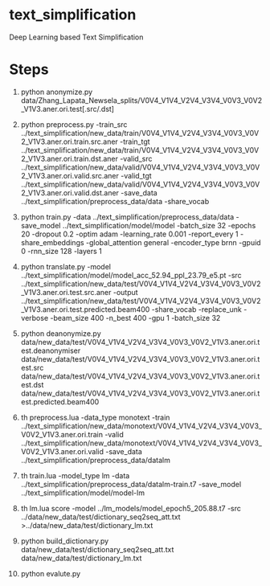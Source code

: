 # text_simplification
Deep Learning based Text Simplification

# Steps

1.  python anonymize.py data/Zhang_Lapata_Newsela_splits/V0V4_V1V4_V2V4_V3V4_V0V3_V0V2_V1V3.aner.ori.test[.src/.dst]

2.  python preprocess.py -train_src ../text_simplification/new_data/train/V0V4_V1V4_V2V4_V3V4_V0V3_V0V2_V1V3.aner.ori.train.src.aner -train_tgt ../text_simplification/new_data/train/V0V4_V1V4_V2V4_V3V4_V0V3_V0V2_V1V3.aner.ori.train.dst.aner -valid_src ../text_simplification/new_data/valid/V0V4_V1V4_V2V4_V3V4_V0V3_V0V2_V1V3.aner.ori.valid.src.aner -valid_tgt ../text_simplification/new_data/valid/V0V4_V1V4_V2V4_V3V4_V0V3_V0V2_V1V3.aner.ori.valid.dst.aner -save_data ../text_simplification/preprocess_data/data -share_vocab

3.  python train.py -data ../text_simplification/preprocess_data/data -save_model ../text_simplification/model/model -batch_size 32 -epochs 20 -dropout 0.2 -optim adam -learning_rate 0.001 -report_every 1 -share_embeddings -global_attention general -encoder_type brnn -gpuid 0 -rnn_size 128 -layers 1

4.  python translate.py -model ../text_simplification/model/model_acc_52.94_ppl_23.79_e5.pt -src ../text_simplification/new_data/test/V0V4_V1V4_V2V4_V3V4_V0V3_V0V2_V1V3.aner.ori.test.src.aner -output ../text_simplification/new_data/test/V0V4_V1V4_V2V4_V3V4_V0V3_V0V2_V1V3.aner.ori.test.predicted.beam400 -share_vocab -replace_unk -verbose -beam_size 400 -n_best 400 -gpu 1 -batch_size 32

5.  python deanonymize.py data/new_data/test/V0V4_V1V4_V2V4_V3V4_V0V3_V0V2_V1V3.aner.ori.test.deanonymiser data/new_data/test/V0V4_V1V4_V2V4_V3V4_V0V3_V0V2_V1V3.aner.ori.test.src data/new_data/test/V0V4_V1V4_V2V4_V3V4_V0V3_V0V2_V1V3.aner.ori.test.dst data/new_data/test/V0V4_V1V4_V2V4_V3V4_V0V3_V0V2_V1V3.aner.ori.test.predicted.beam400 

<Now replace empty lines with special character in the dictionary created>

6.  th preprocess.lua -data_type monotext -train ../text_simplification/new_data/monotext/V0V4_V1V4_V2V4_V3V4_V0V3_V0V2_V1V3.aner.ori.train -valid ../text_simplification/new_data/monotext/V0V4_V1V4_V2V4_V3V4_V0V3_V0V2_V1V3.aner.ori.valid -save_data ../text_simplification/preprocess_data/datalm

7.  th train.lua -model_type lm -data ../text_simplification/preprocess_data/datalm-train.t7 -save_model ../text_simplification/model/model-lm

8.  th lm.lua score -model ../lm_models/model_epoch5_205.88.t7 -src ../data/new_data/test/dictionary_seq2seq_att.txt >../data/new_data/test/dictionary_lm.txt

9.  python build_dictionary.py data/new_data/test/dictionary_seq2seq_att.txt data/new_data/test/dictionary_lm.txt

10.  python evalute.py
